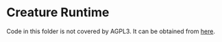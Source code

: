 # Creature Runtime

Code in this folder is not covered by AGPL3. It can be obtained from [here](https://github.com/kestrelm/Creature_WebGL).


